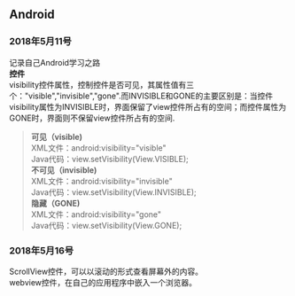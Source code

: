 ## Android  
### 2018年5月11号  
记录自己Android学习之路  
**控件**  
visibility控件属性，控制控件是否可见，其属性值有三个："visible","invisible","gone".而INVISIBLE和GONE的主要区别是：当控件visibility属性为INVISIBLE时，界面保留了view控件所占有的空间；而控件属性为GONE时，界面则不保留view控件所占有的空间.  
>**可见（visible)**    
>XML文件：android:visibility="visible"  
>Java代码：view.setVisibility(View.VISIBLE);  
>**不可见（invisible)**  
>XML文件：android:visibility="invisible"  
>Java代码：view.setVisibility(View.INVISIBLE);  
>**隐藏（GONE)**  
>XML文件：android:visibility="gone"  
>Java代码：view.setVisibility(View.GONE);    
  
### 2018年5月16号  
ScrollView控件，可以以滚动的形式查看屏幕外的内容。  
webview控件，在自己的应用程序中嵌入一个浏览器。  
